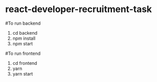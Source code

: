 # react-developer-recruitment-task

#To run  backend 
1. cd backend
2. npm install
3. npm start

#To run frontend

1. cd frontend
2. yarn
3. yarn start
